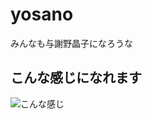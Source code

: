 # yosano
みんなも与謝野晶子になろうな

## こんな感じになれます
![こんな感じ](https://user-images.githubusercontent.com/20313668/56287677-ff9c6780-6157-11e9-9efa-715a4b5f1ff4.png)
